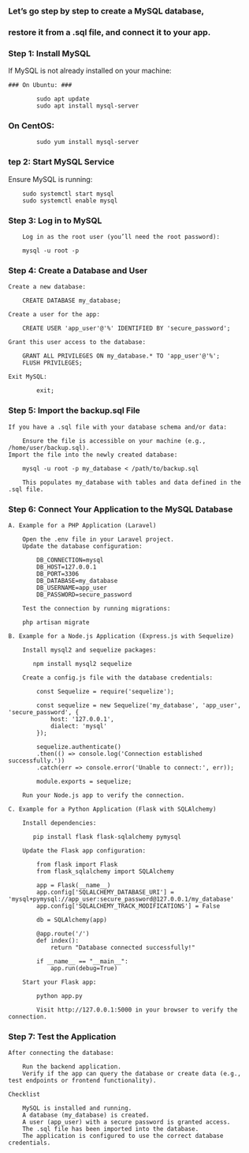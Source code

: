 ### Let’s go step by step to create a MySQL database, 
### restore it from a .sql file, and connect it to your app. 


### Step 1: Install MySQL

If MySQL is not already installed on your machine:

    ### On Ubuntu: ###

            sudo apt update
            sudo apt install mysql-server

   ###  On CentOS: ###

            sudo yum install mysql-server

   

### tep 2: Start MySQL Service

Ensure MySQL is running:

        sudo systemctl start mysql
        sudo systemctl enable mysql

### Step 3: Log in to MySQL

        Log in as the root user (you’ll need the root password):

        mysql -u root -p

### Step 4: Create a Database and User

    Create a new database:

        CREATE DATABASE my_database;

    Create a user for the app:

        CREATE USER 'app_user'@'%' IDENTIFIED BY 'secure_password';

    Grant this user access to the database:

        GRANT ALL PRIVILEGES ON my_database.* TO 'app_user'@'%';
        FLUSH PRIVILEGES;

    Exit MySQL:

            exit;

### Step 5: Import the backup.sql File

    If you have a .sql file with your database schema and/or data:

        Ensure the file is accessible on your machine (e.g., /home/user/backup.sql).
    Import the file into the newly created database:

        mysql -u root -p my_database < /path/to/backup.sql

        This populates my_database with tables and data defined in the .sql file.

### Step 6: Connect Your Application to the MySQL Database

    A. Example for a PHP Application (Laravel)

        Open the .env file in your Laravel project.
        Update the database configuration:

            DB_CONNECTION=mysql
            DB_HOST=127.0.0.1
            DB_PORT=3306
            DB_DATABASE=my_database
            DB_USERNAME=app_user
            DB_PASSWORD=secure_password

        Test the connection by running migrations:

        php artisan migrate

    B. Example for a Node.js Application (Express.js with Sequelize)

        Install mysql2 and sequelize packages:

           npm install mysql2 sequelize

        Create a config.js file with the database credentials:

            const Sequelize = require('sequelize');

            const sequelize = new Sequelize('my_database', 'app_user', 'secure_password', {
                host: '127.0.0.1',
                dialect: 'mysql'
            });

            sequelize.authenticate()
            .then(() => console.log('Connection established successfully.'))
            .catch(err => console.error('Unable to connect:', err));

            module.exports = sequelize;

        Run your Node.js app to verify the connection.

    C. Example for a Python Application (Flask with SQLAlchemy)

        Install dependencies:

           pip install flask flask-sqlalchemy pymysql

        Update the Flask app configuration:

            from flask import Flask
            from flask_sqlalchemy import SQLAlchemy

            app = Flask(__name__)
            app.config['SQLALCHEMY_DATABASE_URI'] = 'mysql+pymysql://app_user:secure_password@127.0.0.1/my_database'
            app.config['SQLALCHEMY_TRACK_MODIFICATIONS'] = False

            db = SQLAlchemy(app)

            @app.route('/')
            def index():
                return "Database connected successfully!"

            if __name__ == "__main__":
                app.run(debug=True)

        Start your Flask app:

            python app.py

            Visit http://127.0.0.1:5000 in your browser to verify the connection.

### Step 7: Test the Application

    After connecting the database:

        Run the backend application.
        Verify if the app can query the database or create data (e.g., test endpoints or frontend functionality).

    Checklist

        MySQL is installed and running.
        A database (my_database) is created.
        A user (app_user) with a secure password is granted access.
        The .sql file has been imported into the database.
        The application is configured to use the correct database credentials.